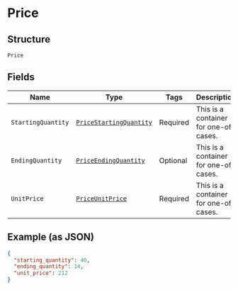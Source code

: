 
# Price

## Structure

`Price`

## Fields

| Name | Type | Tags | Description | Getter | Setter |
|  --- | --- | --- | --- | --- | --- |
| `StartingQuantity` | [`PriceStartingQuantity`](../../doc/models/containers/price-starting-quantity.md) | Required | This is a container for one-of cases. | PriceStartingQuantity getStartingQuantity() | setStartingQuantity(PriceStartingQuantity startingQuantity) |
| `EndingQuantity` | [`PriceEndingQuantity`](../../doc/models/containers/price-ending-quantity.md) | Optional | This is a container for one-of cases. | PriceEndingQuantity getEndingQuantity() | setEndingQuantity(PriceEndingQuantity endingQuantity) |
| `UnitPrice` | [`PriceUnitPrice`](../../doc/models/containers/price-unit-price.md) | Required | This is a container for one-of cases. | PriceUnitPrice getUnitPrice() | setUnitPrice(PriceUnitPrice unitPrice) |

## Example (as JSON)

```json
{
  "starting_quantity": 40,
  "ending_quantity": 14,
  "unit_price": 212
}
```

